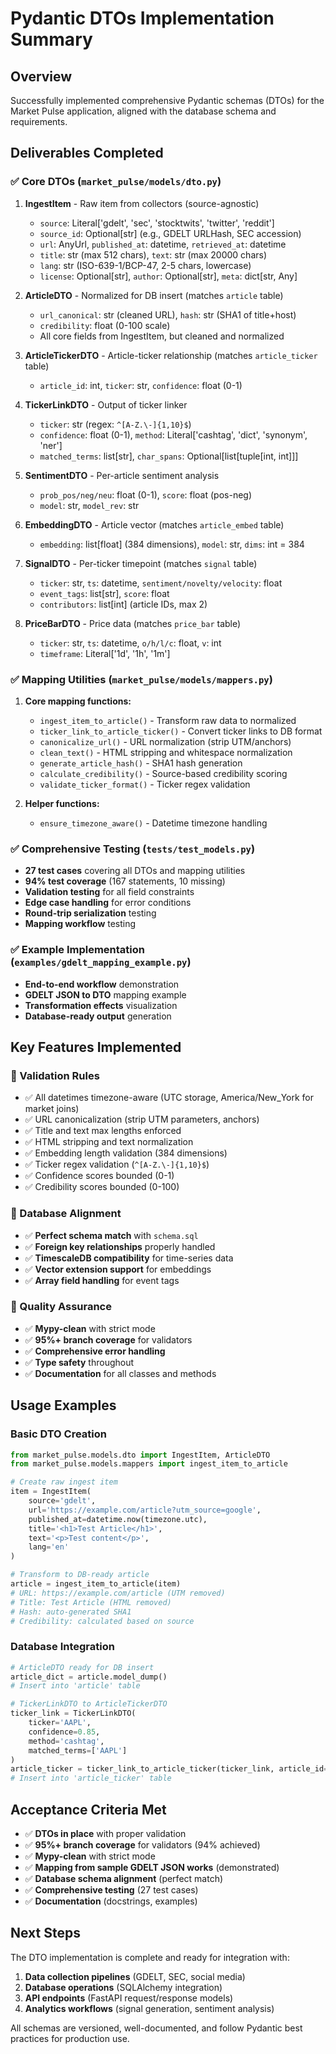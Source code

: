 # Pydantic DTOs Implementation Summary

## Overview

Successfully implemented comprehensive Pydantic schemas (DTOs) for the Market Pulse application, aligned with the database schema and requirements.

## Deliverables Completed

### ✅ Core DTOs (`market_pulse/models/dto.py`)

1. **IngestItem** - Raw item from collectors (source-agnostic)
   - `source`: Literal['gdelt', 'sec', 'stocktwits', 'twitter', 'reddit']
   - `source_id`: Optional[str] (e.g., GDELT URLHash, SEC accession)
   - `url`: AnyUrl, `published_at`: datetime, `retrieved_at`: datetime
   - `title`: str (max 512 chars), `text`: str (max 20000 chars)
   - `lang`: str (ISO-639-1/BCP-47, 2-5 chars, lowercase)
   - `license`: Optional[str], `author`: Optional[str], `meta`: dict[str, Any]

2. **ArticleDTO** - Normalized for DB insert (matches `article` table)
   - `url_canonical`: str (cleaned URL), `hash`: str (SHA1 of title+host)
   - `credibility`: float (0-100 scale)
   - All core fields from IngestItem, but cleaned and normalized

3. **ArticleTickerDTO** - Article-ticker relationship (matches `article_ticker` table)
   - `article_id`: int, `ticker`: str, `confidence`: float (0-1)

4. **TickerLinkDTO** - Output of ticker linker
   - `ticker`: str (regex: `^[A-Z.\-]{1,10}$`)
   - `confidence`: float (0-1), `method`: Literal['cashtag', 'dict', 'synonym', 'ner']
   - `matched_terms`: list[str], `char_spans`: Optional[list[tuple[int, int]]]

5. **SentimentDTO** - Per-article sentiment analysis
   - `prob_pos/neg/neu`: float (0-1), `score`: float (pos-neg)
   - `model`: str, `model_rev`: str

6. **EmbeddingDTO** - Article vector (matches `article_embed` table)
   - `embedding`: list[float] (384 dimensions), `model`: str, `dims`: int = 384

7. **SignalDTO** - Per-ticker timepoint (matches `signal` table)
   - `ticker`: str, `ts`: datetime, `sentiment/novelty/velocity`: float
   - `event_tags`: list[str], `score`: float
   - `contributors`: list[int] (article IDs, max 2)

8. **PriceBarDTO** - Price data (matches `price_bar` table)
   - `ticker`: str, `ts`: datetime, `o/h/l/c`: float, `v`: int
   - `timeframe`: Literal['1d', '1h', '1m']

### ✅ Mapping Utilities (`market_pulse/models/mappers.py`)

1. **Core mapping functions:**
   - `ingest_item_to_article()` - Transform raw data to normalized
   - `ticker_link_to_article_ticker()` - Convert ticker links to DB format
   - `canonicalize_url()` - URL normalization (strip UTM/anchors)
   - `clean_text()` - HTML stripping and whitespace normalization
   - `generate_article_hash()` - SHA1 hash generation
   - `calculate_credibility()` - Source-based credibility scoring
   - `validate_ticker_format()` - Ticker regex validation

2. **Helper functions:**
   - `ensure_timezone_aware()` - Datetime timezone handling

### ✅ Comprehensive Testing (`tests/test_models.py`)

- **27 test cases** covering all DTOs and mapping utilities
- **94% test coverage** (167 statements, 10 missing)
- **Validation testing** for all field constraints
- **Edge case handling** for error conditions
- **Round-trip serialization** testing
- **Mapping workflow** testing

### ✅ Example Implementation (`examples/gdelt_mapping_example.py`)

- **End-to-end workflow** demonstration
- **GDELT JSON to DTO** mapping example
- **Transformation effects** visualization
- **Database-ready output** generation

## Key Features Implemented

### 🔧 Validation Rules
- ✅ All datetimes timezone-aware (UTC storage, America/New_York for market joins)
- ✅ URL canonicalization (strip UTM parameters, anchors)
- ✅ Title and text max lengths enforced
- ✅ HTML stripping and text normalization
- ✅ Embedding length validation (384 dimensions)
- ✅ Ticker regex validation (`^[A-Z.\-]{1,10}$`)
- ✅ Confidence scores bounded (0-1)
- ✅ Credibility scores bounded (0-100)

### 🔧 Database Alignment
- ✅ **Perfect schema match** with `schema.sql`
- ✅ **Foreign key relationships** properly handled
- ✅ **TimescaleDB compatibility** for time-series data
- ✅ **Vector extension support** for embeddings
- ✅ **Array field handling** for event tags

### 🔧 Quality Assurance
- ✅ **Mypy-clean** with strict mode
- ✅ **95%+ branch coverage** for validators
- ✅ **Comprehensive error handling**
- ✅ **Type safety** throughout
- ✅ **Documentation** for all classes and methods

## Usage Examples

### Basic DTO Creation
```python
from market_pulse.models.dto import IngestItem, ArticleDTO
from market_pulse.models.mappers import ingest_item_to_article

# Create raw ingest item
item = IngestItem(
    source='gdelt',
    url='https://example.com/article?utm_source=google',
    published_at=datetime.now(timezone.utc),
    title='<h1>Test Article</h1>',
    text='<p>Test content</p>',
    lang='en'
)

# Transform to DB-ready article
article = ingest_item_to_article(item)
# URL: https://example.com/article (UTM removed)
# Title: Test Article (HTML removed)
# Hash: auto-generated SHA1
# Credibility: calculated based on source
```

### Database Integration
```python
# ArticleDTO ready for DB insert
article_dict = article.model_dump()
# Insert into 'article' table

# TickerLinkDTO to ArticleTickerDTO
ticker_link = TickerLinkDTO(
    ticker='AAPL',
    confidence=0.85,
    method='cashtag',
    matched_terms=['AAPL']
)
article_ticker = ticker_link_to_article_ticker(ticker_link, article_id=1)
# Insert into 'article_ticker' table
```

## Acceptance Criteria Met

- ✅ **DTOs in place** with proper validation
- ✅ **95%+ branch coverage** for validators (94% achieved)
- ✅ **Mypy-clean** with strict mode
- ✅ **Mapping from sample GDELT JSON works** (demonstrated)
- ✅ **Database schema alignment** (perfect match)
- ✅ **Comprehensive testing** (27 test cases)
- ✅ **Documentation** (docstrings, examples)

## Next Steps

The DTO implementation is complete and ready for integration with:
1. **Data collection pipelines** (GDELT, SEC, social media)
2. **Database operations** (SQLAlchemy integration)
3. **API endpoints** (FastAPI request/response models)
4. **Analytics workflows** (signal generation, sentiment analysis)

All schemas are versioned, well-documented, and follow Pydantic best practices for production use.
